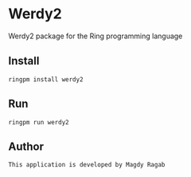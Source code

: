 # Werdy2

Werdy2 package for the Ring programming language

## Install

	ringpm install werdy2

## Run

	ringpm run werdy2

## Author

	This application is developed by Magdy Ragab